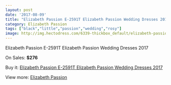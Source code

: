 ```yaml
---
layout: post
date: '2017-08-09'
title: "Elizabeth Passion E-2591T Elizabeth Passion Wedding Dresses 2017"
category: Elizabeth Passion
tags: ["black","little","passion","wedding","rosy"]
image: http://img.hectodress.com/6339-thickbox_default/elizabeth-passion-e-2591t-elizabeth-passion-wedding-dresses-2013.jpg
---
```

Elizabeth Passion E-2591T Elizabeth Passion Wedding Dresses 2017

On Sales: **$276**
<a href="https://www.hectodress.com/elizabeth-passion/3154-elizabeth-passion-e-2591t-elizabeth-passion-wedding-dresses-2013.html"><amp-img layout="responsive" width="600" height="600" src="//img.hectodress.com/6339-thickbox_default/elizabeth-passion-e-2591t-elizabeth-passion-wedding-dresses-2013.jpg" alt="Elizabeth Passion E-2591T Elizabeth Passion Wedding Dresses 2017 0" /></a>
<a href="https://www.hectodress.com/elizabeth-passion/3154-elizabeth-passion-e-2591t-elizabeth-passion-wedding-dresses-2013.html"><amp-img layout="responsive" width="600" height="600" src="//img.hectodress.com/6340-thickbox_default/elizabeth-passion-e-2591t-elizabeth-passion-wedding-dresses-2013.jpg" alt="Elizabeth Passion E-2591T Elizabeth Passion Wedding Dresses 2017 1" /></a>

Buy it: [Elizabeth Passion E-2591T Elizabeth Passion Wedding Dresses 2017](https://www.hectodress.com/elizabeth-passion/3154-elizabeth-passion-e-2591t-elizabeth-passion-wedding-dresses-2013.html "Elizabeth Passion E-2591T Elizabeth Passion Wedding Dresses 2017")

View more: [Elizabeth Passion](https://www.hectodress.com/53-elizabeth-passion "Elizabeth Passion")